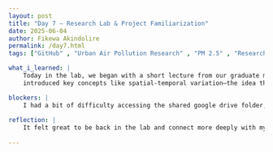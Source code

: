 ```yaml
---
layout: post
title: "Day 7 – Research Lab & Project Familiarization"
date: 2025-06-04
author: Fikewa Akindolire
permalink: /day7.html
tags: ["GitHub" , "Urban Air Pollution Research" , "PM 2.5" , "Research Articles" , "Promt Engineer"]

what_i_learned: |
    Today in the lab, we began with a short lecture from our graduate mentor, who explained what it means to monitor urban air pollution and
    introduced key concepts like spatial-temporal variation—the idea that pollution levels change depending on the time of day and location. For         instance, pollution peaks during high human activity (like daytime traffic) and drops at night. We also learned that air pollution stems from both     human-made (anthropogenic) sources like vehicles and factories, and natural ones like dust storms and volcanic activity. After the lecture, each     of us presented our findings from two research articles we were assigned to review. I learned more about harmful pollutants such as CO₂, sulfates,     volcanic ash, and various forms of carbon. My first article highlighted the power of satellite data in monitoring air quality, showing how it         fills the gaps left by ground stations and tracks pollutants like NO₂, SO₂, and PM2.5 globally. The second article focused on India’s air             pollution crisis and how AI and deep learning models are being used to accurately forecast PM2.5 levels, even though regulatory and enforcement     challenges remain. We wrapped up by compiling our articles into a shared Google Drive. 

blockers: |
    I had a bit of difficulty accessing the shared google drive folder, but with the help of my group mates I was able to find it and upload my         research files. 
  
reflection: |
    It felt great to be back in the lab and connect more deeply with my peers. Presenting our research and hearing everyone’s insights made the           learning experience feel real and collaborative. I enjoyed learning how air pollution is not just a science issue, but also tied to human             activity and policy. It was eye-opening to see how powerful satellite data and AI can be in understanding and addressing these problems. Today        reminded me why this research matters—and made me feel more confident and excited to keep exploring it with my group.
  
---
```

